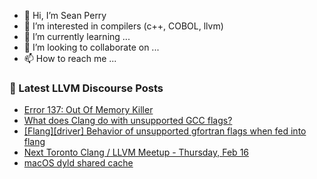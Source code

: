 - 👋 Hi, I’m Sean Perry
- 👀 I’m interested in compilers (c++, COBOL, llvm)
- 🌱 I’m currently learning ...
- 💞️ I’m looking to collaborate on ...
- 📫 How to reach me ...

<!---
s66perry/s66perry is a ✨ special ✨ repository because its `README.md` (this file) appears on your GitHub profile.
You can click the Preview link to take a look at your changes.
--->
### 📕 Latest LLVM Discourse Posts

<!-- DISCOURSE-LLVM:START -->
- [Error 137: Out Of Memory Killer](https://discourse.llvm.org/t/error-137-out-of-memory-killer/68098#post_6)
- [What does Clang do with unsupported GCC flags?](https://discourse.llvm.org/t/what-does-clang-do-with-unsupported-gcc-flags/68300#post_2)
- [[Flang][driver] Behavior of unsupported gfortran flags when fed into flang](https://discourse.llvm.org/t/flang-driver-behavior-of-unsupported-gfortran-flags-when-fed-into-flang/68289#post_3)
- [Next Toronto Clang / LLVM Meetup - Thursday, Feb 16](https://discourse.llvm.org/t/next-toronto-clang-llvm-meetup-thursday-feb-16/68295#post_2)
- [macOS dyld shared cache](https://discourse.llvm.org/t/macos-dyld-shared-cache/68054#post_3)
<!-- DISCOURSE-LLVM:END -->
